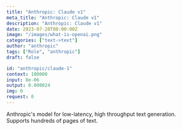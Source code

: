 ```yaml
---
title: "Anthropic: Claude v1"
meta_title: "Anthropic: Claude v1"
description: "Anthropic: Claude v1"
date: 2023-07-28T00:00:00Z
image: "/images/what-is-openai.png"
categories: ["text->text"]
author: "anthropic"
tags: ["Role", "anthropic"]
draft: false

id: "anthropic/claude-1"
context: 100000
input: 8e-06
output: 0.000024
img: 0
request: 0
---
```


Anthropic's model for low-latency, high throughput text generation. Supports hundreds of pages of text.

